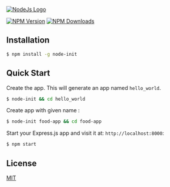 [![NodeJs Logo](https://upload.wikimedia.org/wikipedia/commons/d/d9/Node.js_logo.svg)](https://nodejs.org/en/)

[![NPM Version][npm-image]][npm-url]
[![NPM Downloads][downloads-image]][downloads-url]

## Installation

```sh
$ npm install -g node-init
```

## Quick Start

Create the app. This will generate an app named `hello_world`.

```bash
$ node-init && cd hello_world
```

Create app with given name :

```bash
$ node-init food-app && cd food-app
```

Start your Express.js app and visit it at: `http://localhost:8000`:

```bash
$ npm start
```


## License

[MIT](LICENSE)

[npm-image]: https://img.shields.io/npm/v/express-generator.svg
[npm-url]: https://npmjs.org/package/express-generator
[downloads-image]: https://img.shields.io/npm/dm/express-generator.svg
[downloads-url]: https://npmjs.org/package/express-generator